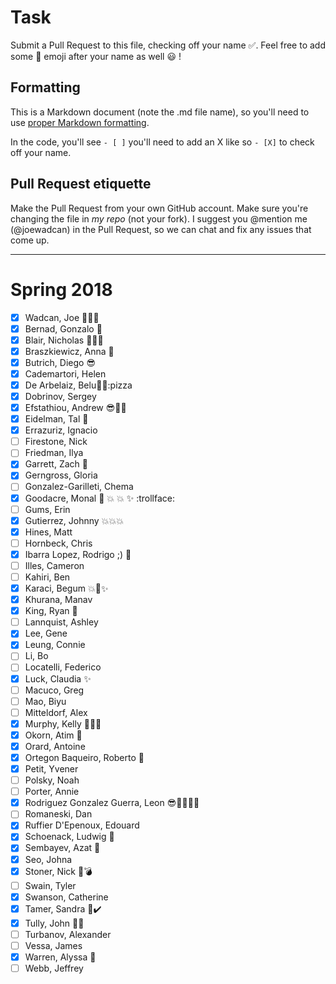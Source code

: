 # Task
Submit a Pull Request to this file, checking off your name :white_check_mark:. Feel free to add some :rocket: emoji after your name as well :smiley: ! 

## Formatting
This is a Markdown document (note the .md file name), so you'll need to use [proper Markdown formatting](https://help.github.com/articles/basic-writing-and-formatting-syntax/#task-lists). 

In the code, you'll see `- [ ]` you'll need to add an X like so `- [X]` to check off your name.

## Pull Request etiquette
Make the Pull Request from your own GitHub account. Make sure you're changing the file in _my repo_ (not your fork). I suggest you @mention me (@joewadcan) in the Pull Request, so we can chat and fix any issues that come up. 


------------

# Spring 2018

- [X] Wadcan, Joe :rocket::rocket::rocket: 
- [X] Bernad, Gonzalo :rocket:
- [X] Blair, Nicholas :rocket::sunglasses::rocket:
- [X] Braszkiewicz, Anna :pizza:
- [X] Butrich, Diego :sunglasses:
- [X] Cademartori, Helen
- [X] De Arbelaiz, Belu:rocket::rocket::pizza
- [X] Dobrinov, Sergey
- [X] Efstathiou, Andrew :sunglasses::hankey::pizza:
- [X] Eidelman, Tal :pineapple:
- [X] Errazuriz, Ignacio
- [ ] Firestone, Nick
- [ ] Friedman, Ilya
- [X] Garrett, Zach :hankey:
- [X] Gerngross, Gloria
- [ ] Gonzalez-Garilleti, Chema
- [X] Goodacre, Monal :poop: :collision: :boom: :sparkles: :trollface:
- [ ] Gums, Erin
- [X] Gutierrez, Johnny :boom::boom::boom:
- [X] Hines, Matt
- [ ] Hornbeck, Chris
- [X] Ibarra Lopez, Rodrigo ;) :rocket:
- [ ] Illes, Cameron
- [ ] Kahiri, Ben
- [X] Karaci, Begum :boom::rocket::sparkles: 
- [x] Khurana, Manav
- [X] King, Ryan :rocket:
- [ ] Lannquist, Ashley
- [X] Lee, Gene
- [X] Leung, Connie
- [ ] Li, Bo
- [ ] Locatelli, Federico
- [X] Luck, Claudia :sparkles:
- [ ] Macuco, Greg
- [ ] Mao, Biyu
- [ ] Mitteldorf, Alex
- [X] Murphy, Kelly :rocket::champagne::rocket:
- [X] Okorn, Atim :rocket:
- [X] Orard, Antoine
- [X] Ortegon Baqueiro, Roberto :rocket:
- [X] Petit, Yvener
- [ ] Polsky, Noah
- [ ] Porter, Annie
- [X] Rodriguez Gonzalez Guerra, Leon :sunglasses::hankey::pizza::rocket::rocket: 
- [ ] Romaneski, Dan
- [X] Ruffier D'Epenoux, Edouard
- [X] Schoenack, Ludwig :rocket:
- [X] Sembayev, Azat :rocket:
- [X] Seo, Johna
- [X] Stoner, Nick :sparkler::bomb:
- [ ] Swain, Tyler
- [X] Swanson, Catherine
- [X] Tamer, Sandra :raising_hand::heavy_check_mark:
- [X] Tully, John :rocket::rocket:
- [ ] Turbanov, Alexander
- [ ] Vessa, James
- [X] Warren, Alyssa :rocket:
- [ ] Webb, Jeffrey
